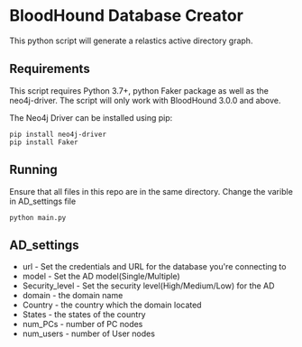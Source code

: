 # BloodHound Database Creator

This python script will generate a relastics active directory graph.

## Requirements

This script requires Python 3.7+, python Faker package as well as the neo4j-driver. The script will only work with BloodHound 3.0.0 and above.

The Neo4j Driver can be installed using pip:

```
pip install neo4j-driver
pip install Faker
```



## Running

Ensure that all files in this repo are in the same directory.
Change the varible in AD_settings file

```
python main.py
```

## AD_settings

- url - Set the credentials and URL for the database you're connecting to
- model  - Set the AD model(Single/Multiple)
- Security_level  - Set the security level(High/Medium/Low) for the AD
- domain  - the domain name
- Country - the country which the domain located
- States  - the states of the country
- num_PCs  - number of PC nodes
- num_users   - number of User nodes
